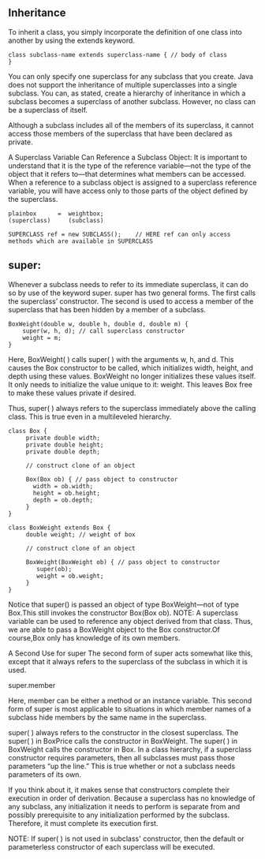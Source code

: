 ## Inheritance
To inherit a class, you simply incorporate the definition of one class into another by using the extends keyword.
```
class subclass-name extends superclass-name { // body of class
}
```
You can only specify one superclass for any subclass that you create. Java does not support the inheritance of
multiple superclasses into a single subclass. You can, as stated, create a hierarchy of inheritance in which a subclass
becomes a superclass of another subclass. However, no class can be a superclass of itself.

Although a subclass includes all of the members of its superclass, it cannot access those members of the superclass
that have been declared as private.

A Superclass Variable Can Reference a Subclass Object:
It is important to understand that it is the type of the reference variable—not the type of the object that it refers
to—that determines what members can be accessed.
When a reference to a subclass object is assigned to a superclass reference variable, you will have access only to
those parts of the object defined by the superclass.
```
plainbox      =  weightbox;
(superclass)     (subclass)

SUPERCLASS ref = new SUBCLASS();    // HERE ref can only access methods which are available in SUPERCLASS
```
## super:
Whenever a subclass needs to refer to its immediate superclass, it can do so by use of the keyword super.
super has two general forms. The first calls the superclass’ constructor.
The second is used to access a member of the superclass that has been hidden by a member of a subclass.
```
BoxWeight(double w, double h, double d, double m) {
    super(w, h, d); // call superclass constructor
    weight = m;
}
```
Here, BoxWeight( ) calls super( ) with the arguments w, h, and d. This causes the Box constructor to be called,
which initializes width, height, and depth using these values. BoxWeight no longer initializes these values itself.
It only needs to initialize the value unique to it: weight. This leaves Box free to make these values private if desired.

Thus, super( ) always refers to the superclass immediately above the calling class.
This is true even in a multileveled hierarchy.
```
class Box {
     private double width;
     private double height;
     private double depth;

     // construct clone of an object

     Box(Box ob) { // pass object to constructor
       width = ob.width;
       height = ob.height;
       depth = ob.depth;
     }
}

class BoxWeight extends Box {
     double weight; // weight of box

     // construct clone of an object

     BoxWeight(BoxWeight ob) { // pass object to constructor
        super(ob);
        weight = ob.weight;
     }
}
```
Notice that super() is passed an object of type BoxWeight—not of type Box.This still invokes the constructor Box(Box ob).
NOTE: A superclass variable can be used to reference any object derived from that class.
Thus, we are able to pass a BoxWeight object to the Box constructor.Of course,Box only has knowledge of its own members.

A Second Use for super
The second form of super acts somewhat like this, except that it always refers to the superclass of the subclass in
which it is used.

super.member

Here, member can be either a method or an instance variable. This second form of super is most applicable to situations
in which member names of a subclass hide members by the same name in the superclass.

super( ) always refers to the constructor in the closest superclass. The super( ) in BoxPrice calls the constructor in
BoxWeight. The super( ) in BoxWeight calls the constructor in Box. In a class hierarchy, if a superclass constructor
requires parameters, then all subclasses must pass those parameters “up the line.” This is true whether or not a
subclass needs parameters of its own.

If you think about it, it makes sense that constructors complete their execution in order of derivation.
Because a superclass has no knowledge of any subclass, any initialization it needs to perform is separate from and
possibly prerequisite to any initialization performed by the subclass. Therefore, it must complete its execution first.

NOTE: If super( ) is not used in subclass' constructor, then the default or parameterless constructor of each superclass
will be executed.
